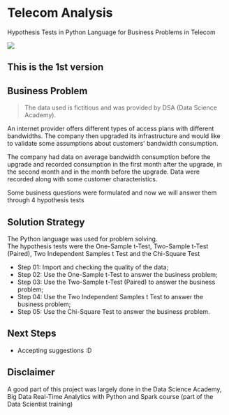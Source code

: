 # Telecom Analysis
Hypothesis Tests in Python Language for Business Problems in Telecom

<img align="center" src=https://user-images.githubusercontent.com/111542025/231279925-f4c954bb-5d3f-4179-bb42-aaa7d6855c24.jpg>

## This is the 1st version

## Business Problem
> The data used is fictitious and was provided by DSA (Data Science Academy).

An internet provider offers different types of access plans with different bandwidths. The company then upgraded its infrastructure and would like to validate some assumptions about customers' bandwidth consumption.<br>

The company had data on average bandwidth consumption before the upgrade and recorded consumption in the first month after the upgrade, in the second month and in the month before the upgrade. Data were recorded along with some customer characteristics.<br>

Some business questions were formulated and now we will answer them through 4 hypothesis tests


## Solution Strategy
The Python language was used for problem solving. <br>
The hypothesis tests were the One-Sample t-Test, Two-Sample t-Test (Paired), Two Independent Samples t Test and the Chi-Square Test

* Step 01: Import and checking the quality of the data;
* Step 02: Use the One-Sample t-Test to answer the business problem;
* Step 03: Use the Two-Sample t-Test (Paired) to answer the business problem;
* Step 04: Use the Two Independent Samples t Test to answer the business problem;
* Step 05: Use the Chi-Square Test to answer the business problem.

## Next Steps
* Accepting suggestions :D


## Disclaimer
A good part of this project was largely done in the Data Science Academy, Big Data Real-Time Analytics with Python and Spark course (part of the Data Scientist training)
